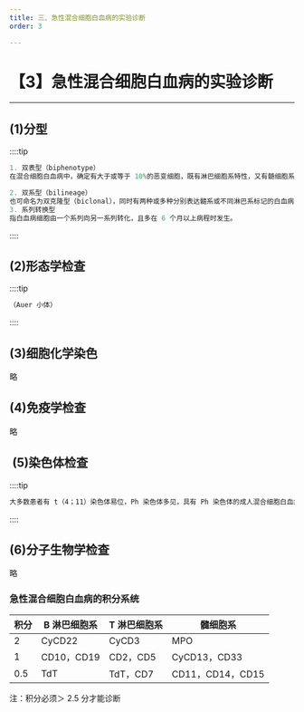 ```yaml
---
title: 三、急性混合细胞白血病的实验诊断
order: 3

---
```


# 【3】急性混合细胞白血病的实验诊断

<kaodian :text="'血液学检验记忆卡'" />

<!-- ###### 第二十章 特殊类型白血病

> 临床血液学检验 -->

<beitiX/>

---

## (1)分型

<son :text="'血液学检验记忆卡'" text1="(1)分型" :textOption="[['超纲','暂无科目',''],['超纲','暂无科目',''],['了解','基础知识','专业实践能力']]" />

::::tip

```js
1. 双表型（biphenotype）
在混合细胞白血病中，确定有大于或等于 10%的恶变细胞，既有淋巴细胞系特性，又有髄细胞系特性。

2. 双系型（bilineage）
也可命名为双克隆型（biclonal），同时有两种或多种分别表达髓系或不同淋巴系标记的白血病细胞。
3. 系列转换型
指白血病细胞由一个系列向另一系列转化，且多在 6 个月以上病程时发生。

```

::::

## (2)形态学检查

<son :text="'血液学检验记忆卡'" text1="(2)形态学检查" :textOption="[['超纲','暂无科目',''],['超纲','暂无科目',''],['了解','专业知识','专业实践能力']]" />

::::tip

```js
（Auer 小体）
```

::::

## (3)细胞化学染色  

<son :text="'血液学检验记忆卡'" text1="(3)细胞化学染色 " :textOption="[['超纲','暂无科目',''],['超纲','暂无科目',''],['了解','专业知识','专业实践能力']]" />

略

## (4)免疫学检查

<son :text="'血液学检验记忆卡'" text1="(4)免疫学检查" :textOption="[['超纲','暂无科目',''],['超纲','暂无科目',''],['了解','相关专业知识','专业知识']]" />
略

##  (5)染色体检查  

<son :text="'血液学检验记忆卡'" text1=" (5)染色体检查 " :textOption="[['超纲','暂无科目',''],['超纲','暂无科目',''],['了解','基础知识','相关专业知识']]" />

::::tip

```js
大多数患者有 t（4；11）染色体易位，Ph 染色体多见，具有 Ph 染色体的成人混合细胞白血病预后差。
```

::::

## (6)分子生物学检查

<son :text="'血液学检验记忆卡'" text1="(6)分子生物学检查" :textOption="[['超纲','暂无科目',''],['超纲','暂无科目',''],['了解','基础知识','相关专业知识']]" />
略

### 急性混合细胞白血病的积分系统

| 积分 | B 淋巴细胞系 | T 淋巴细胞系 | 髓细胞系         |
| ---- | ------------ | ------------ | ---------------- |
| 2    | CyCD22       | CyCD3        | MPO              |
| 1    | CD10，CD19   | CD2，CD5     | CyCD13，CD33     |
| 0.5  | TdT          | TdT，CD7     | CD11，CD14，CD15 |

注：积分必须＞ 2.5 分才能诊断
